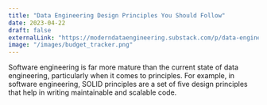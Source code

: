 ```yaml
---
title: "Data Engineering Design Principles You Should Follow"
date: 2023-04-22
draft: false
externalLink: "https://moderndataengineering.substack.com/p/data-engineering-design-principles"
image: "/images/budget_tracker.png"
---
```


Software engineering is far more mature than the current state of data engineering, particularly when it comes to principles. For example, in software engineering, SOLID principles are a set of five design principles that help in writing maintainable and scalable code.